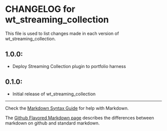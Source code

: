 # CHANGELOG for wt_streaming_collection

This file is used to list changes made in each version of wt_streaming_collection.

## 1.0.0:

* Deploy Streaming Collection plugin to portfolio harness

## 0.1.0:

* Initial release of wt_streaming_collection

- - -
Check the [Markdown Syntax Guide](http://daringfireball.net/projects/markdown/syntax) for help with Markdown.

The [Github Flavored Markdown page](http://github.github.com/github-flavored-markdown/) describes the differences between markdown on github and standard markdown.
